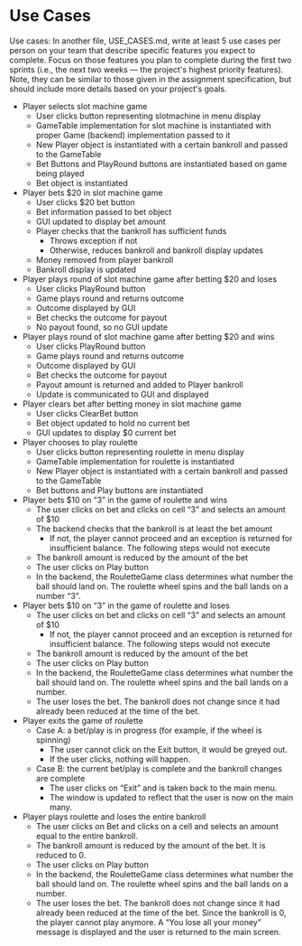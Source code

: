 # Use Cases  

Use cases: In another file, USE_CASES.md, write at least 5 use cases per person on your team that describe specific features you expect to complete. Focus on those features you plan to complete during the first two sprints (i.e., the next two weeks — the project's highest priority features). Note, they can be similar to those given in the assignment specification, but should include more details based on your project's goals.
* Player selects slot machine game
  * User clicks button representing slotmachine in menu display
  * GameTable implementation for slot machine is instantiated with proper Game (backend) implementation passed to it
  * New Player object is instantiated with a certain bankroll and passed to the GameTable
  * Bet Buttons and PlayRound buttons are instantiated based on game being played
  * Bet object is instantiated 
* Player bets $20 in slot machine game
  * User clicks $20 bet button
  * Bet information passed to bet object
  * GUI updated to display bet amount
  * Player checks that the bankroll has sufficient funds
    * Throws exception if not
    * Otherwise, reduces bankroll and bankroll display updates
  * Money removed from player bankroll
  * Bankroll display is updated
* Player plays round of slot machine game after betting $20 and loses
  * User clicks PlayRound button
  * Game plays round and returns outcome
  * Outcome displayed by GUI
  * Bet checks the outcome for payout
  * No payout found, so no GUI update
* Player plays round of slot machine game after betting $20 and wins
  * User clicks PlayRound button
  * Game plays round and returns outcome
  * Outcome displayed by GUI
  * Bet checks the outcome for payout
  * Payout amount is returned and added to Player bankroll
  * Update is communicated to GUI and displayed
* Player clears bet after betting money in slot machine game
  * User clicks ClearBet button
  * Bet object updated to hold no current bet
  * GUI updates to display $0 current bet
* Player chooses to play roulette
  * User clicks button representing roulette in menu display
  * GameTable implementation for roulette is instantiated
  * New Player object is instantiated with a certain bankroll and passed to the GameTable
  * Bet buttons and Play buttons are instantiated
* Player bets $10 on “3” in the game of roulette and wins
  * The user clicks on bet and clicks on cell “3” and selects an amount of $10
  * The backend checks that the bankroll is at least the bet amount
    * If not, the player cannot proceed and an exception is returned for insufficient balance. The following steps would not execute
  * The bankroll amount is reduced by the amount of the bet
  * The user clicks on Play button
  * In the backend, the RouletteGame class determines what number the ball should land on. The roulette wheel spins and the ball lands on a number “3”.
* Player bets $10 on “3” in the game of roulette and loses
  * The user clicks on bet and clicks on cell “3” and selects an amount of $10
    * If not, the player cannot proceed and an exception is returned for insufficient balance. The following steps would not execute
  * The bankroll amount is reduced by the amount of the bet
  * The user clicks on Play button
  * In the backend, the RouletteGame class determines what number the ball should land on. The roulette wheel spins and the ball lands on a number.
  * The user loses the bet. The bankroll does not change since it had already been reduced at the time of the bet.
* Player exits the game of roulette
  * Case A: a bet/play is in progress (for example, if the wheel is spinning)
    * The user cannot click on the Exit button, it would be greyed out.
    * If the user clicks, nothing will happen.
  * Case B: the current bet/play is complete and the bankroll changes are complete
    * The user clicks on “Exit” and is taken back to the main menu.
    * The window is updated to reflect that the user is now on the main many.
* Player plays roulette and loses the entire bankroll
  * The user clicks on Bet and clicks on a cell and selects an amount equal to the entire bankroll.
  * The bankroll amount is reduced by the amount of the bet. It is reduced to 0.
  * The user clicks on Play button
  * In the backend, the RouletteGame class determines what number the ball should land on. The roulette wheel spins and the ball lands on a number.
  * The user loses the bet. The bankroll does not change since it had already been reduced at the time of the bet. Since the bankroll is 0, the player cannot play anymore. A “You lose all your money” message is displayed and the user is returned to the main screen.
